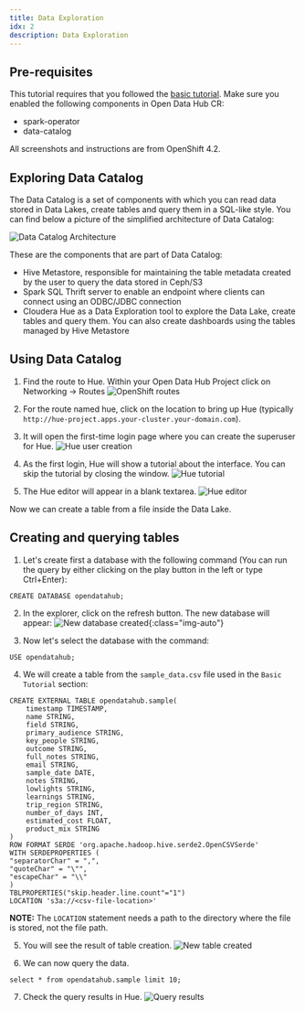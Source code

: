 ```yaml
---
title: Data Exploration
idx: 2
description: Data Exploration
---
```


## Pre-requisites

This tutorial requires that you followed the [basic tutorial](basic-tutorial). Make sure you enabled the following components in Open Data Hub CR:

- spark-operator
- data-catalog

All screenshots and instructions are from OpenShift 4.2.

## Exploring Data Catalog

The Data Catalog is a set of components with which you can
read data stored in Data Lakes, create tables and query them in a SQL-like style. You can find
below a picture of the simplified architecture of Data Catalog:

![Data Catalog Architecture](./architecture.png "Data Catalog Architecture")

These are the components that are part of Data Catalog:

- Hive Metastore, responsible for maintaining the table metadata created by the user to query the data stored in Ceph/S3
- Spark SQL Thrift server to enable an endpoint where clients can connect using an ODBC/JDBC connection
- Cloudera Hue as a Data Exploration tool to explore the Data Lake, create tables and query them. You can
  also create dashboards using the tables managed by Hive Metastore

## Using Data Catalog

1. Find the route to Hue. Within your Open Data Hub Project click on Networking -> Routes
   ![OpenShift routes](./routes.png "OpenShift routes")

2. For the route named hue, click on the location to bring up Hue (typically `http://hue-project.apps.your-cluster.your-domain.com`).

3. It will open the first-time login page where you can create the superuser for Hue.
   ![Hue user creation](./hue-user-creation.png "Hue user creation")

4. As the first login, Hue will show a tutorial about the interface. You can skip the tutorial by closing the window.
   ![Hue tutorial](./tutorial.png "Hue tutorial")

5. The Hue editor will appear in a blank textarea.
   ![Hue editor](./editor.png "Hue editor")

Now we can create a table from a file inside the Data Lake.

## Creating and querying tables

1. Let's create first a database with the following command (You can run the query by either clicking on the play button in the left or type Ctrl+Enter):

```
CREATE DATABASE opendatahub;
```

2. In the explorer, click on the refresh button. The new database will appear:
   ![New database created](./new-database.png "New database created"){:class="img-auto"}

3. Now let's select the database with the command:

```
USE opendatahub;
```

4. We will create a table from the `sample_data.csv` file used in the `Basic Tutorial` section:

```
CREATE EXTERNAL TABLE opendatahub.sample(
    timestamp TIMESTAMP,
    name STRING,
    field STRING,
    primary_audience STRING,
    key_people STRING,
    outcome STRING,
    full_notes STRING,
    email STRING,
    sample_date DATE,
    notes STRING,
    lowlights STRING,
    learnings STRING,
    trip_region STRING,
    number_of_days INT,
    estimated_cost FLOAT,
    product_mix STRING
)
ROW FORMAT SERDE 'org.apache.hadoop.hive.serde2.OpenCSVSerde'
WITH SERDEPROPERTIES (
"separatorChar" = ",",
"quoteChar" = "\"",
"escapeChar" = "\\"
)
TBLPROPERTIES("skip.header.line.count"="1")
LOCATION 's3a://<csv-file-location>'
```

**NOTE:** The `LOCATION` statement needs a path to the directory where the file is stored, not the file path.

5. You will see the result of table creation.
   ![New table created](./table-creation.png "New table created")

6. We can now query the data.

```
select * from opendatahub.sample limit 10;
```

7. Check the query results in Hue.
   ![Query results](./query-results.png "Query results")


